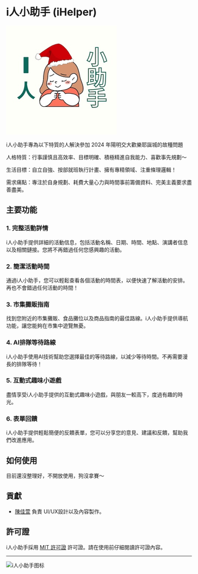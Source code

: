 # i人小助手 (iHelper)

![i人小助手图标](src/data/image/Channel_icon.jpg)

i人小助手專為以下特質的人解決參加 2024 年陽明交大歡樂耶誕城的故種問題

人格特質：行事謹慎且高效率、目標明確、積極精進自我能力、喜歡事先規劃～

生活目標：自立自強、按部就班執行計畫、擁有專精領域、注重條理邏輯！

需求痛點：專注於自身規劃、耗費大量心力與時間事前籌備資料、完美主義要求盡善盡美。

## 主要功能

### 1. 完整活動詳情

i人小助手提供詳細的活動信息，包括活動名稱、日期、時間、地點、演講者信息以及相關鏈接。您將不再錯過任何您感興趣的活動。

### 2. 簡潔活動時間

通過i人小助手，您可以輕鬆查看各個活動的時間表，以便快速了解活動的安排。再也不會錯過任何活動的時間！

### 3. 市集攤販指南

找到您附近的市集攤販、食品攤位以及商品指南的最佳路線。i人小助手提供導航功能，讓您能夠在市集中遊覽無憂。

### 4. AI排隊等待路線

i人小助手使用AI技術幫助您選擇最佳的等待路線，以減少等待時間。不再需要漫長的排隊等待！

### 5. 互動式趣味小遊戲

盡情享受i人小助手提供的互動式趣味小遊戲，與朋友一較高下，度過有趣的時光。

### 6. 表單回饋

i人小助手提供輕鬆簡便的反饋表單，您可以分享您的意見、建議和反饋，幫助我們改進應用。

## 如何使用

目前還沒整理好，不開放使用，狗沒拿賽～

## 貢獻

- [陳佳萱](https://github.com/jrshn) 負責 UI/UX設計以及內容製作。

## 許可證

i人小助手採用 [MIT 許可證](LICENSE) 許可證。請在使用前仔細閱讀許可證內容。

---



![i人小助手图标](src/data/image/i人小助手海報.jpg)
